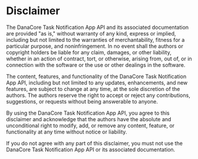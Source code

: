 # Disclaimer

The DanaCore Task Notification App API and its associated documentation are provided "as is," without warranty of any kind, express or implied, including but not limited to the warranties of merchantability, fitness for a particular purpose, and noninfringement. In no event shall the authors or copyright holders be liable for any claim, damages, or other liability, whether in an action of contract, tort, or otherwise, arising from, out of, or in connection with the software or the use or other dealings in the software.

The content, features, and functionality of the DanaCore Task Notification App API, including but not limited to any updates, enhancements, and new features, are subject to change at any time, at the sole discretion of the authors. The authors reserve the right to accept or reject any contributions, suggestions, or requests without being answerable to anyone.

By using the DanaCore Task Notification App API, you agree to this disclaimer and acknowledge that the authors have the absolute and unconditional right to modify, add, or remove any content, feature, or functionality at any time without notice or liability.

If you do not agree with any part of this disclaimer, you must not use the DanaCore Task Notification App API or its associated documentation.
